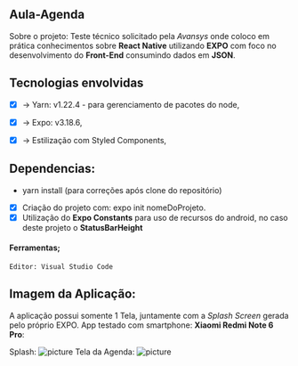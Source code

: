 ## Aula-Agenda
Sobre o projeto: Teste técnico solicitado pela <i>Avansys</i> onde coloco em prática conhecimentos sobre <b>React Native</b> 
utilizando <b>EXPO</b> com foco no desenvolvimento do <b>Front-End</b> consumindo dados em <b>JSON</b>.

## Tecnologias envolvidas
- [x] -> Yarn: v1.22.4 - para gerenciamento de pacotes do node,
- [x] -> Expo: v3.18.6, 
- [x] -> Estilização com Styled Components,


## Dependencias:
   * yarn install (para correções após clone do repositório) 
- [x] Criação do projeto com: expo init nomeDoProjeto.
- [x] Utilização do <b>Expo Constants</b> para uso de recursos do android, no caso deste projeto o <b>StatusBarHeight</b>

#### Ferramentas;
    Editor: Visual Studio Code
    

## Imagem da Aplicação:
  A aplicação possui somente 1 Tela, juntamente com a <i>Splash Screen</i> gerada pelo próprio EXPO.
  App testado com smartphone: <b>Xiaomi Redmi Note 6 Pro</b>:
  
 Splash: ![picture](/assets/Sample_Splash.png)  Tela da Agenda: ![picture](/assets/Sample_AgendaScreen.png)
